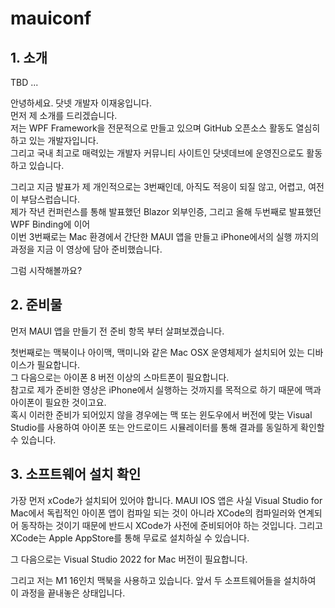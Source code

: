 # mauiconf

## 1. 소개

TBD ...

안녕하세요. 닷넷 개발자 이재웅입니다.  
먼저 제 소개를 드리겠습니다.  
저는 WPF Framework을 전문적으로 만들고 있으며 GitHub 오픈소스 활동도 열심히 하고 있는 개발자입니다.  
그리고 국내 최고로 매력있는 개발자 커뮤니티 사이트인 닷넷데브에 운영진으로도 활동 하고 있습니다.   

그리고 지금 발표가 제 개인적으로는 3번째인데, 아직도 적응이 되질 않고, 어렵고, 여전이 부담스럽습니다.  
제가 작년 컨퍼런스를 통해 발표했던 Blazor 외부인증, 그리고 올해 두번째로 발표했던 WPF Binding에 이어   
이번 3번째로는 Mac 환경에서 간단한 MAUI 앱을 만들고 iPhone에서의 실행 까지의 과정을 지금 이 영상에 담아 준비했습니다.  

그럼 시작해볼까요?  

## 2. 준비물

먼저 MAUI 앱을 만들기 전 준비 항목 부터 살펴보겠습니다.  

첫번째로는 맥북이나 아이맥, 맥미니와 같은 Mac OSX 운영체제가 설치되어 있는 디바이스가 필요합니다.  
그 다음으로는 아이폰 8 버전 이상의 스마트폰이 필요합니다.  
참고로 제가 준비한 영상은 iPhone에서 실행하는 것까지를 목적으로 하기 때문에 맥과 아이폰이 필요한 것이고요.  
혹시 이러한 준비가 되어있지 않을 경우에는 맥 또는 윈도우에서 버전에 맞는 Visual Studio를 사용하여 아이폰 또는 안드로이드 시뮬레이터를 통해 결과를 동일하게 확인할 수 있습니다. 

## 3. 소프트웨어 설치 확인

가장 먼저 xCode가 설치되어 있어야 합니다. MAUI IOS 앱은 사실 Visual Studio for Mac에서 독립적인 아이폰 앱이 컴파일 되는 것이 아니라 XCode의 컴파일러와 연계되어 동작하는 것이기 때문에 반드시 XCode가 사전에 준비되어야 하는 것입니다. 그리고 XCode는 Apple AppStore를 통해 무료로 설치하실 수 있습니다.

그 다음으로는 Visual Studio 2022 for Mac 버전이 필요합니다. 

그리고 저는 M1 16인치 맥북을 사용하고 있습니다.
앞서 두 소프트웨어들을 설치하여 이 과정을 끝내놓은 상태입니다.
